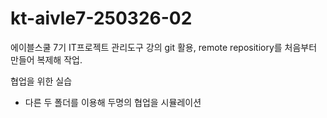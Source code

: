 # kt-aivle7-250326-02

에이블스쿨 7기 IT프로젝트 관리도구 강의
git 활용, remote repositiory를 처음부터 만들어 복제해 작업.

협업을 위한 실습
- 다른 두 폴더를 이용해 두명의 협업을 시뮬레이션
